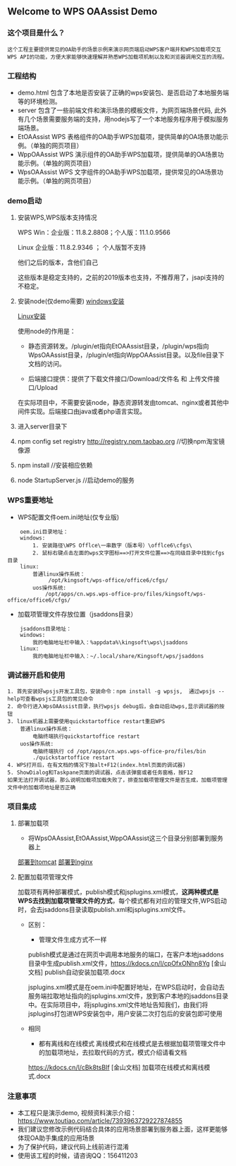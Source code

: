 ## Welcome to WPS OAAssist Demo

### 这个项目是什么？

    这个工程主要提供常见的OA助手的场景示例来演示网页端启动WPS客户端并和WPS加载项交互WPS API的功能，方便大家能够快速理解并熟悉WPS加载项机制以及和浏览器调用交互的流程。

### 工程结构

* demo.html 	包含了本地是否安装了正确的wps安装包、是否启动了本地服务端等的环境检测。
* server 	包含了一些前端文件和演示场景的模板文件，为网页端场景代码, 此外有几个场景需要服务端的支持，用nodejs写了一个本地服务程序用于模拟服务端场景。
* EtOAAssist	WPS 表格组件的OA助手WPS加载项，提供简单的OA场景功能示例。（单独的网页项目）
* WppOAAssist	WPS 演示组件的OA助手WPS加载项，提供简单的OA场景功能示例。（单独的网页项目）
* WpsOAAssist	WPS 文字组件的OA助手WPS加载项，提供常见的OA场景功能示例。（单独的网页项目）
### demo启动
1. 安装WPS,WPS版本支持情况

    WPS Win：企业版：11.8.2.8808；个人版：11.1.0.9566

    Linux 企业版：11.8.2.9346 ； 个人版暂不支持

    他们之后的版本，含他们自己

    这些版本是稳定支持的，之前的2019版本也支持，不推荐用了，jsapi支持的不稳定。

2. 安装node(仅demo需要)
    [windows安装](https://www.cnblogs.com/liuqiyun/p/8133904.html)

    [Linux安装](https://www.cnblogs.com/sirdong/p/11447739.html)
    
    使用node的作用是：

    * 静态资源转发。/plugin/et指向EtOAAssist目录，/plugin/wps指向WpsOAAssist目录，/plugin/et指向WppOAAssist目录。以及file目录下文档的访问。

    * 后端接口提供：提供了下载文件接口/Download/文件名 和 上传文件接口/Upload

    在实际项目中，不需要安装node，静态资源转发由tomcat、nginx或者其他中间件实现。后端接口由java或者php语言实现。

3. 进入server目录下
4. npm config set registry http://registry.npm.taobao.org //切换npm淘宝镜像源
5. npm install //安装相应依赖
6. node StartupServer.js //启动demo的服务


### WPS重要地址

* WPS配置文件oem.ini地址(仅专业版)
```
    oem.ini目录地址：
    windows:
        1. 安装路径\WPS Offlce\一串数字（版本号）\offlce6\cfgs\
        2. 鼠标右键点击左面的wps文字图标==>打开文件位置==>在同级目录中找到cfgs目录
    linux:
        普通linux操作系统：
             /opt/kingsoft/wps-office/office6/cfgs/
        uos操作系统:
            /opt/apps/cn.wps.wps-office-pro/files/kingsoft/wps-office/office6/cfgs/
```


* 加载项管理文件存放位置（jsaddons目录）
```
    jsaddons目录地址：
    windows:
        我的电脑地址栏中输入：%appdata%\kingsoft\wps\jsaddons
    linux:
        我的电脑地址栏中输入：~/.local/share/Kingsoft/wps/jsaddons

```

### 调试器开启和使用

    1. 首先安装好wpsjs开发工具包，安装命令：npm install -g wpsjs,  通过wpsjs --help可查看wpsjs工具包的常见命令
    2. 命令行进入WpsOAAssist目录，执行wpsjs debug后，会自动启动wps,显示调试器的按钮
    3. linux机器上需要使用quickstartoffice restart重启WPS
        普通linux操作系统：
            电脑终端执行quickstartoffice restart
        uos操作系统:
            电脑终端执行 cd /opt/apps/cn.wps.wps-office-pro/files/bin
            ./quickstartoffice restart
    4. WPS打开后，在有文档的情况下按alt+F12(index.html页面的调试器)
    5. ShowDialog和Taskpane页面的调试器，点击该弹窗或者任务窗格，按F12
    如果无法打开调试器，那么说明加载项加载失败了，排查加载项管理文件是否生成，加载项管理文件中的加载项地址是否正确



### 项目集成
1. 部署加载项

    * 将WpsOAAssist,EtOAAssist,WppOAAssist这三个目录分别部署到服务器上

    [部署到tomcat](https://jingyan.baidu.com/article/22a299b5c6cfb09e18376a62.html)
    [部署到nginx](https://www.cnblogs.com/amazingjava/p/13411644.html)
2. 配置加载项管理文件

     加载项有两种部署模式，publish模式和jsplugins.xml模式，**这两种模式是WPS去找到加载项管理文件的方式**，每个模式都有对应的管理文件,WPS启动时，会去jsaddons目录读取publish.xml和jsplugins.xml文件。
     
     
    * 区别：

        * 管理文件生成方式不一样

        publish模式是通过在网页中调用本地服务的端口，在客户本地jsaddons目录中生成publish.xml文件，https://kdocs.cn/l/cpOfxONhn8Yg [金山文档] publish自动安装加载项.docx

        jsplugins.xml模式是在oem.ini中配置好地址，在WPS启动时，会自动去服务端拉取地址指向的jsplugins.xml文件，放到客户本地的jsaddons目录中。在实际项目中，将jsplugins.xml文件地址告知我们，由我们将jsplugins打包进WPS安装包中，用户安装二次打包后的安装包即可使用
        
    * 相同
        * 都有离线和在线模式
        离线模式和在线模式是去根据加载项管理文件中的加载项地址，去拉取代码的方式，模式介绍请看文档
        
        https://kdocs.cn/l/cBk8tsBIf
        [金山文档] 加载项在线模式和离线模式.docx
        

### 注意事项

* 本工程只是演示demo, 视频资料演示介绍：https://www.toutiao.com/article/7393963729227874855
* 我们建议您修改示例代码结合具体的应用场景部署到服务器上面，这样更能够体现OA助手集成的应用场景
* 为了保护代码，建议代码上线前进行混淆
* 使用该工程的时候，请咨询QQ：156411203


        
